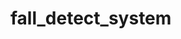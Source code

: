 # fall_detect_system
<html>
<head>
    <title>
        HUMAN FALL DETECTION SYSTEM:
    </title>
    <style>
    body
        {
            background-attachment: fixed;
           background-image:url("images.png")
        
            background-attachment: fixed;
        }
    
    </style>
</head>
<body>
    <h1>HUMAN FALL DETECTION</h1><br/>
    <p> click here to send alert </p>
    <button><a href="https://maker.ifttt.com/trigger/fall_detect/with/key/gF4v3pSdynTAT_cnYUyKz_8n49JJl_i13gatcPmq6aq" target="_blank">ALERT</a></button>
    
</body>
